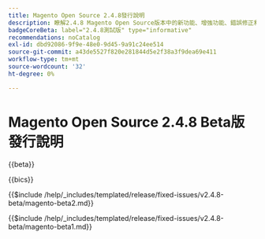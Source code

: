 ```yaml
---
title: Magento Open Source 2.4.8發行說明
description: 瞭解2.4.8 Magento Open Source版本中的新功能、增強功能、錯誤修正和已知問題。
badgeCoreBeta: label="2.4.8測試版" type="informative"
recommendations: noCatalog
exl-id: dbd92086-9f9e-48e0-9d45-9a91c24ee514
source-git-commit: a43de5527f820e281844d5e2f38a3f9dea69e411
workflow-type: tm+mt
source-wordcount: '32'
ht-degree: 0%

---
```


# Magento Open Source 2.4.8 Beta版發行說明

{{beta}}

{{bics}}

{{$include /help/_includes/templated/release/fixed-issues/v2.4.8-beta/magento-beta2.md}}

{{$include /help/_includes/templated/release/fixed-issues/v2.4.8-beta/magento-beta1.md}}

